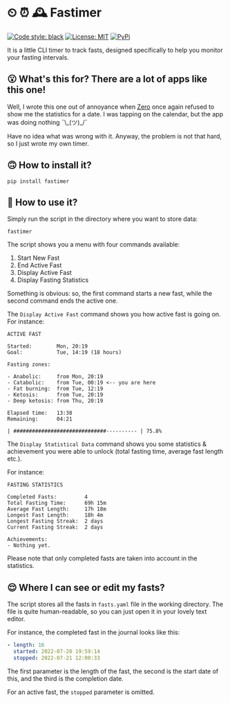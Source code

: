 # ⏲ ⏰ 🕰️ Fastimer

[![Code style: black](https://img.shields.io/badge/code%20style-black-000000.svg)](https://github.com/psf/black) [![License: MIT](https://img.shields.io/badge/License-MIT-yellow.svg)](https://opensource.org/licenses/MIT) [![PyPi](https://img.shields.io/pypi/v/fastimer)](https://pypi.org/project/fastimer/)

It is a little CLI timer to track fasts, designed specifically to help you monitor your fasting intervals.  

## 😮 What's this for? There are a lot of apps like this one!

Well, I wrote this one out of annoyance when [Zero](https://www.zerolongevity.com/) once again refused to show me the statistics for a date. I was tapping on the calendar, but the app was doing nothing ¯\\\_(ツ)\_/¯

Have no idea what was wrong with it. Anyway, the problem is not that hard, so I just wrote my own timer.

## 🙃 How to install it?

```commandline
pip install fastimer
```

## 🙂 How to use it?

Simply run the script in the directory where you want to store data:

```commandline
fastimer
```

The script shows you a menu with four commands available: 

1. Start New Fast
2. End Active Fast
3. Display Active Fast
4. Display Fasting Statistics  

Something is obvious: so, the first command starts a new fast, while the second command ends the active one. 

The `Display Active Fast` command shows you how active fast is going on. For instance:

```
ACTIVE FAST

Started:        Mon, 20:19
Goal:           Tue, 14:19 (18 hours)

Fasting zones:

- Anabolic:     from Mon, 20:19
- Catabolic:    from Tue, 00:19 <-- you are here
- Fat burning:  from Tue, 12:19
- Ketosis:      from Tue, 20:19
- Deep ketosis: from Thu, 20:19

Elapsed time:   13:38
Remaining:      04:21

| ##############################---------- | 75.8%
```

The `Display Statistical Data` command shows you some statistics & achievement you were able to unlock (total fasting time, average fast length etc.).

For instance:

```
FASTING STATISTICS

Completed Fasts:         4
Total Fasting Time:      69h 15m
Average Fast Length:     17h 18m
Longest Fast Length:     18h 4m
Longest Fasting Streak:  2 days
Current Fasting Streak:  2 days

Achievements:
- Nothing yet.
```

Please note that only completed fasts are taken into account in the statistics.

## 😌 Where I can see or edit my fasts?

The script stores all the fasts in `fasts.yaml` file in the working directory. The file is quite human-readable, so you can just open it in your lovely text editor.

For instance, the completed fast in the journal looks like this:

```yaml
- length: 16
  started: 2022-07-20 19:59:14
  stopped: 2022-07-21 12:00:33
```

The first parameter is the length of the fast, the second is the start date of this, and the third is the completion date.

For an active fast, the `stopped` parameter is omitted.